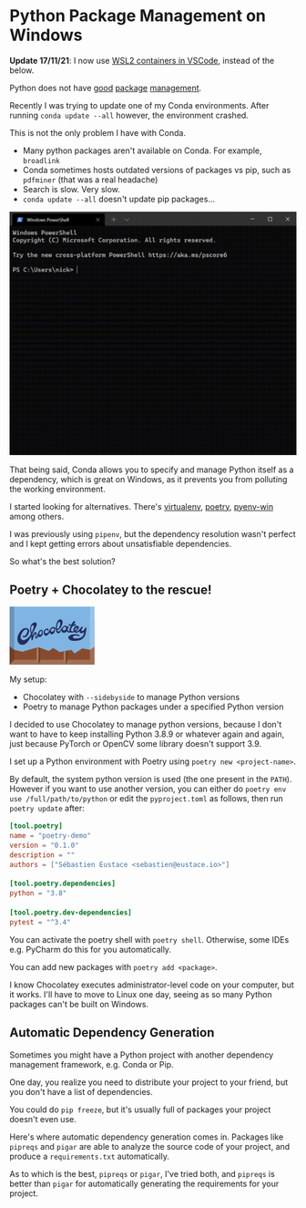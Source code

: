 # Python Package Management on Windows

**Update 17/11/21**: I now use [WSL2 containers in VSCode](2021-11-17-developing-in-wsl-containers.md), instead of the below.

Python does not have [good](https://www.reddit.com/r/webdev/comments/46w7gt/is_it_just_me_or_is_package_management_with/) [package](https://news.ycombinator.com/item?id=19985802) [management](https://news.ycombinator.com/item?id=21781604).

Recently I was trying to update one of my Conda environments. After running `conda update --all` however, the environment crashed.

This is not the only problem I have with Conda.

- Many python packages aren't available on Conda. For example, `broadlink`
- Conda sometimes hosts outdated versions of packages vs pip, such as `pdfminer` (that was a real headache)
- Search is slow. Very slow.
- `conda update --all` doesn't update pip packages...

![](/static/images/2021-04-15/conda.gif)

That being said, Conda allows you to specify and manage Python itself as a dependency, which is great on Windows, as it prevents you from polluting the working environment.

I started looking for alternatives. There's [virtualenv](https://virtualenv.pypa.io/en/latest/), [poetry](https://python-poetry.org/), [pyenv-win](https://github.com/pyenv-win/pyenv-win) among others.

I was previously using `pipenv`, but the dependency resolution wasn't perfect and I kept getting errors about unsatisfiable dependencies.

So what's the best solution?

## Poetry + Chocolatey to the rescue!

<img style="max-width: min(30vw, 150px);" src="/static/images/2021-04-15/chocolatey.svg" alt="Chocolatey"/>

My setup:

- Chocolatey with `--sidebyside` to manage Python versions
- Poetry to manage Python packages under a specified Python version

I decided to use Chocolatey to manage python versions, because I don't want to have to keep installing Python 3.8.9 or whatever again and again, just because PyTorch or OpenCV some library doesn't support 3.9.

I set up a Python environment with Poetry using `poetry new <project-name>`.

By default, the system python version is used (the one present in the `PATH`). However if you want to use another version, you can either do `poetry env use /full/path/to/python` or edit the `pyproject.toml` as follows, then run `poetry update` after:

```toml hl_lines="8"
[tool.poetry]
name = "poetry-demo"
version = "0.1.0"
description = ""
authors = ["Sébastien Eustace <sebastien@eustace.io>"]

[tool.poetry.dependencies]
python = "3.8"

[tool.poetry.dev-dependencies]
pytest = "^3.4"
```

You can activate the poetry shell with `poetry shell`. Otherwise, some IDEs e.g. PyCharm do this for you automatically.

You can add new packages with `poetry add <package>`.

I know Chocolatey executes administrator-level code on your computer, but it works. I'll have to move to Linux one day, seeing as so many Python packages can't be built on Windows.

## Automatic Dependency Generation

Sometimes you might have a Python project with another dependency management framework, e.g. Conda or Pip.

One day, you realize you need to distribute your project to your friend, but you don't have a list of dependencies.

You could do `pip freeze`, but it's usually full of packages your project doesn't even use.

Here's where automatic dependency generation comes in. Packages like `pipreqs` and `pigar` are able to analyze the source code of your project, and produce a `requirements.txt` automatically.

As to which is the best, `pipreqs` or `pigar`, I've tried both, and `pipreqs` is better than `pigar` for automatically generating the requirements for your project.


